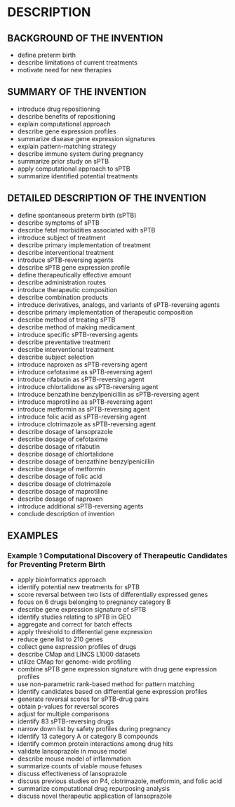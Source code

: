 # DESCRIPTION

## BACKGROUND OF THE INVENTION

- define preterm birth
- describe limitations of current treatments
- motivate need for new therapies

## SUMMARY OF THE INVENTION

- introduce drug repositioning
- describe benefits of repositioning
- explain computational approach
- describe gene expression profiles
- summarize disease gene expression signatures
- explain pattern-matching strategy
- describe immune system during pregnancy
- summarize prior study on sPTB
- apply computational approach to sPTB
- summarize identified potential treatments

## DETAILED DESCRIPTION OF THE INVENTION

- define spontaneous preterm birth (sPTB)
- describe symptoms of sPTB
- describe fetal morbidities associated with sPTB
- introduce subject of treatment
- describe primary implementation of treatment
- describe interventional treatment
- introduce sPTB-reversing agents
- describe sPTB gene expression profile
- define therapeutically effective amount
- describe administration routes
- introduce therapeutic composition
- describe combination products
- introduce derivatives, analogs, and variants of sPTB-reversing agents
- describe primary implementation of therapeutic composition
- describe method of treating sPTB
- describe method of making medicament
- introduce specific sPTB-reversing agents
- describe preventative treatment
- describe interventional treatment
- describe subject selection
- introduce naproxen as sPTB-reversing agent
- introduce cefotaxime as sPTB-reversing agent
- introduce rifabutin as sPTB-reversing agent
- introduce chlortalidone as sPTB-reversing agent
- introduce benzathine benzylpenicillin as sPTB-reversing agent
- introduce maprotiline as sPTB-reversing agent
- introduce metformin as sPTB-reversing agent
- introduce folic acid as sPTB-reversing agent
- introduce clotrimazole as sPTB-reversing agent
- describe dosage of lansoprazole
- describe dosage of cefotaxime
- describe dosage of rifabutin
- describe dosage of chlortalidone
- describe dosage of benzathine benzylpenicillin
- describe dosage of metformin
- describe dosage of folic acid
- describe dosage of clotrimazole
- describe dosage of maprotiline
- describe dosage of naproxen
- introduce additional sPTB-reversing agents
- conclude description of invention

## EXAMPLES

### Example 1 Computational Discovery of Therapeutic Candidates for Preventing Preterm Birth

- apply bioinformatics approach
- identify potential new treatments for sPTB
- score reversal between two lists of differentially expressed genes
- focus on 6 drugs belonging to pregnancy category B
- describe gene expression signature of sPTB
- identify studies relating to sPTB in GEO
- aggregate and correct for batch effects
- apply threshold to differential gene expression
- reduce gene list to 210 genes
- collect gene expression profiles of drugs
- describe CMap and LINCS L1000 datasets
- utilize CMap for genome-wide profiling
- combine sPTB gene expression signature with drug gene expression profiles
- use non-parametric rank-based method for pattern matching
- identify candidates based on differential gene expression profiles
- generate reversal scores for sPTB-drug pairs
- obtain p-values for reversal scores
- adjust for multiple comparisons
- identify 83 sPTB-reversing drugs
- narrow down list by safety profiles during pregnancy
- identify 13 category A or category B compounds
- identify common protein interactions among drug hits
- validate lansoprazole in mouse model
- describe mouse model of inflammation
- summarize counts of viable mouse fetuses
- discuss effectiveness of lansoprazole
- discuss previous studies on P4, clotrimazole, metformin, and folic acid
- summarize computational drug repurposing analysis
- discuss novel therapeutic application of lansoprazole

